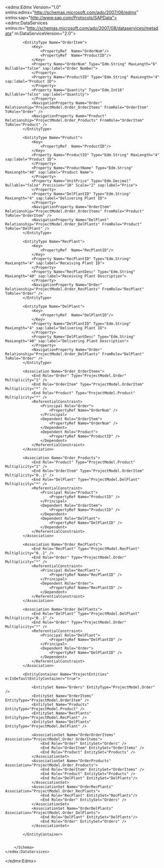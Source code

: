 <edmx:Edmx Version="1.0" xmlns:edmx="http://schemas.microsoft.com/ado/2007/06/edmx" xmlns:sap="http://www.sap.com/Protocols/SAPData">
    <edmx:DataServices xmlns:m="http://schemas.microsoft.com/ado/2007/08/dataservices/metadata" m:DataServiceVersion="2.0">
        <Schema xmlns="http://schemas.microsoft.com/ado/2008/09/edm" Namespace="ProjectModel">
            <EntityType Name="Order">
                <Key>
                    <PropertyRef  Name="OrderNum"/>
                </Key>
                <Property Name="OrderNum" Type="Edm.String" MaxLength="6" Nullable="false" sap:label="Order Number">
                </Property>
                <Property Name="CreateDat" Type="Edm.String" sap:label="Creation Date">
                </Property>
                <Property Name="RecPlantID" Type="Edm.String" MaxLength="4" sap:label="Receiving Plant ID">
                </Property>
                <Property Name="DelPlantID" Type="Edm.String" MaxLength="4" sap:label="Delivering Plant ID">
                </Property>
                <Property Name="Status" Type="Edm.String" Nullable="false" sap:label="Status ">
                </Property>
                <NavigationProperty Name="OrderItem" Relationship="ProjectModel.Order_OrderItems" FromRole="Order" ToRole="OrderItem" />
                <NavigationProperty Name="RecPlant" Relationship="ProjectModel.Order_RecPlants" FromRole="Order" ToRole="RecPlant" />
                <NavigationProperty Name="DelPlant" Relationship="ProjectModel.Order_DelPlants" FromRole="Order" ToRole="DelPlant" />
            </EntityType>
            
            <EntityType Name="OrderItem">
                <Key>
                    <PropertyRef  Name="OrderNum"/>
                    <PropertyRef  Name="ProductID"/>
                </Key>
                <Property Name="OrderNum" Type="Edm.String" MaxLength="6" Nullable="false" sap:label="Order Number">
                </Property>
                <Property Name="ProductID" Type="Edm.String" MaxLength="4" sap:label="Product ID">
                </Property>
                <Property Name="Quantity" Type="Edm.Int16" Nullable="false" sap:label="Quantity">
                </Property>
                <NavigationProperty Name="Order" Relationship="ProjectModel.Order_OrderItems" FromRole="OrderItem" ToRole="Order" />
                <NavigationProperty Name="Product" Relationship="ProjectModel.Order_Products" FromRole="OrderItem" ToRole="Product" />
            </EntityType>

            <EntityType Name="Product">
                <Key>
                    <PropertyRef  Name="ProductID"/>
                </Key>
                <Property Name="ProductID" Type="Edm.String" MaxLength="4" sap:label="Product ID">
                </Property>
                <Property Name="ProductName" Type="Edm.String" MaxLength="40" sap:label="Product Name">
                </Property>
                <Property Name="UnitPrice" Type="Edm.Decimal" Nullable="false" Precision="10" Scale="2" sap:label="Price">
                </Property>
                <Property Name="DelPlantID" Type="Edm.String" MaxLength="4" sap:label="Delivering Plant ID">
                </Property>
                <NavigationProperty Name="OrderItem" Relationship="ProjectModel.Order_OrderItems" FromRole="Product" ToRole="OrderItem" />
                <NavigationProperty Name="DelPlant" Relationship="ProjectModel.Order_DelPlants" FromRole="Product" ToRole="DelPlant" />
            </EntityType>
            
            <EntityType Name="RecPlant">
                <Key>
                    <PropertyRef  Name="RecPlantID"/>
                </Key>
                <Property Name="RecPlantID" Type="Edm.String" MaxLength="4" sap:label="Receiving Plant ID">
                </Property>
                <Property Name="RecPlantDesc" Type="Edm.String" MaxLength="40" sap:label="Receiving Plant Description">
                </Property>
                <NavigationProperty Name="Order" Relationship="ProjectModel.Order_RecPlants" FromRole="RecPlant" ToRole="Order" />
            </EntityType>
            
            <EntityType Name="DelPlant">
                <Key>
                    <PropertyRef  Name="DelPlantID"/>
                </Key>
                <Property Name="DelPlantID" Type="Edm.String" MaxLength="4" sap:label="Delivering Plant ID">
                </Property>
                <Property Name="DelPlantDesc" Type="Edm.String" MaxLength="40" sap:label="Delivering Plant Description">
                </Property>
                <NavigationProperty Name="Order" Relationship="ProjectModel.Order_DelPlants" FromRole="DelPlant" ToRole="Order" />
            </EntityType>
            
            <Association Name="Order_OrderItems">
                <End Role="Order" Type="ProjectModel.Order" Multiplicity="1" />
                <End Role="OrderItem" Type="ProjectModel.OrderItem" Multiplicity="*" />
                <End Role="Product" Type="ProjectModel.Product" Multiplicity="*" />
                <ReferentialConstraint>
                    <Principal Role="Order">
                        <PropertyRef Name="OrderNum" />
                    </Principal>
                    <Dependent Role="OrderItem">
                        <PropertyRef Name="OrderNum" />
                    </Dependent>
                    <Dependent Role="Product">
                        <PropertyRef Name="ProductID" />
                    </Dependent>
                </ReferentialConstraint>
            </Association>

            <Association Name="Order_Products">
                <End Role="Product" Type="ProjectModel.Product" Multiplicity="1" />
                <End Role="OrderItem" Type="ProjectModel.OrderItem" Multiplicity="0..1" />
                <End Role="DelPlant" Type="ProjectModel.DelPlant" Multiplicity="*" />
                <ReferentialConstraint>
                    <Principal Role="Product">
                        <PropertyRef Name="ProductID" />
                    </Principal>
                    <Dependent Role="OrderItem">
                        <PropertyRef Name="ProductID" />
                    </Dependent>
                    <Dependent Role="DelPlant">
                        <PropertyRef Name="DelPlantID" />
                    </Dependent>
                </ReferentialConstraint>
            </Association>
            
            <Association Name="Order_RecPlants">
                <End Role="RecPlant" Type="ProjectModel.RecPlant" Multiplicity="0..1" />
                <End Role="Order" Type="ProjectModel.Order" Multiplicity="*" />
                <ReferentialConstraint>
                    <Principal Role="RecPlant">
                        <PropertyRef Name="RecPlantID" />
                    </Principal>
                    <Dependent Role="Order">
                        <PropertyRef Name="RecPlantID" />
                    </Dependent>
                </ReferentialConstraint>
            </Association>
            
            <Association Name="Order_DelPlants">
                <End Role="DelPlant" Type="ProjectModel.DelPlant" Multiplicity="0..1" />
                <End Role="Order" Type="ProjectModel.Order" Multiplicity="*" />
                <ReferentialConstraint>
                    <Principal Role="DelPlant">
                        <PropertyRef Name="DelPlantID" />
                    </Principal>
                    <Dependent Role="Order">
                        <PropertyRef Name="DelPlantID" />
                    </Dependent>
                </ReferentialConstraint>
            </Association>
            
            <EntityContainer Name="ProjectEntities" m:IsDefaultEntityContainer="true">
                
                <EntitySet Name="Orders" EntityType="ProjectModel.Order" />
                <EntitySet Name="OrderItems" EntityType="ProjectModel.OrderItem" />
                <EntitySet Name="Products" EntityType="ProjectModel.Product" />
                <EntitySet Name="RecPlants" EntityType="ProjectModel.RecPlant" />
                <EntitySet Name="DelPlants" EntityType="ProjectModel.DelPlant" />
                
                <AssociationSet Name="OrderOrderItems" Association="ProjectModel.Order_OrderItems">
                    <End Role="Order" EntitySet="Orders" />
                    <End Role="OrderItem" EntitySet="OrderItems" />
                    <End Role="Product" EntitySet="Products" />
                </AssociationSet>
                <AssociationSet Name="OrderProducts" Association="ProjectModel.Order_Products">
                    <End Role="OrderItem" EntitySet="OrderItems" />
                    <End Role="Product" EntitySet="Products" />
                    <End Role="DelPlant" EntitySet="DelPlants"/>
                </AssociationSet>
                <AssociationSet Name="OrderRecPlants" Association="ProjectModel.Order_RecPlants">
                    <End Role="RecPlant" EntitySet="RecPlants"/>
                    <End Role="Order" EntitySet="Orders" />
                </AssociationSet>
                <AssociationSet Name="OrderDelPlants" Association="ProjectModel.Order_DelPlants">
                    <End Role="DelPlant" EntitySet="DelPlants"/>
                    <End Role="Order" EntitySet="Orders" />
                </AssociationSet>
                
            </EntityContainer>
            
            
        </Schema>
    </edmx:DataServices>
</edmx:Edmx>
